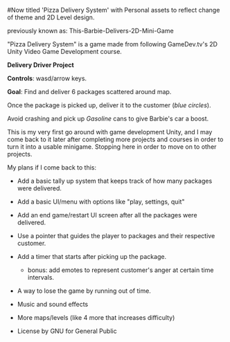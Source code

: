 #Now titled 'Pizza Delivery System' with Personal assets to reflect change of theme and 2D Level design.

previously known as:
This-Barbie-Delivers-2D-Mini-Game

"Pizza Delivery System" is a game made from following GameDev.tv's 2D Unity Video Game Development course.

**Delivery Driver Project**

**Controls**: wasd/arrow keys.

**Goal**: Find and deliver 6 packages scattered around map.

Once the package is picked up, deliver it to the customer (*blue circles*).

Avoid crashing and pick up *Gasoline* cans to give Barbie's car a boost.


This is my very first go around with game development Unity, and I may come back to it later after completing more projects and courses in order to turn it into a usable minigame. Stopping here in order to move on to other projects.

My plans if I come back to this:
- Add a basic tally up system that keeps track of how many packages were delivered.
- Add a basic UI/menu with options like "play, settings, quit"
- Add an end game/restart UI screen after all the packages were delivered.
- Use a pointer that guides the player to packages and their respective customer.
- Add a timer that starts after picking up the package.
   - bonus: add emotes to represent customer's anger at certain time intervals.
- A way to lose the game by running out of time.
- Music and sound effects
- More maps/levels (like 4 more that increases difficulty)

- License by GNU for General Public
